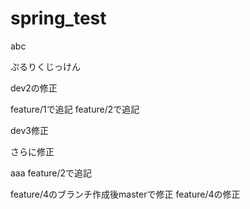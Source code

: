 # spring_test

abc

ぷるりくじっけん


dev2の修正



feature/1で追記
feature/2で追記


dev3修正

さらに修正

aaa
feature/2で追記

feature/4のブランチ作成後masterで修正
feature/4の修正



